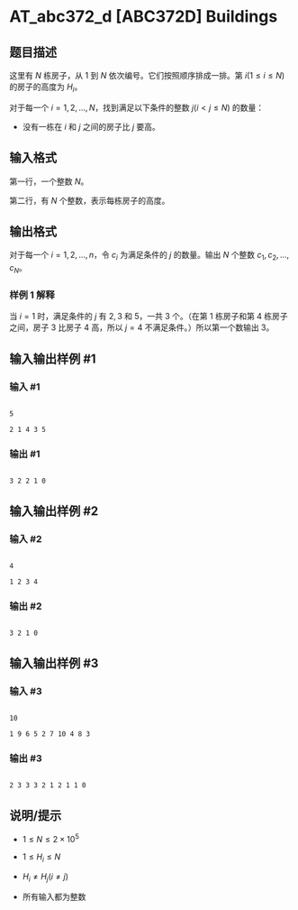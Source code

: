 # AT_abc372_d [ABC372D] Buildings

## 题目描述

这里有 $N$ 栋房子，从 $1$ 到 $N$ 依次编号。它们按照顺序排成一排。第 $i(1\le i\le N)$ 的房子的高度为 $H_i$。 

对于每一个 $i=1,2,\dots,N$，找到满足以下条件的整数 $j(i<j\le N)$ 的数量：

- 没有一栋在 $i$ 和 $j$ 之间的房子比 $j$ 要高。

## 输入格式

第一行，一个整数 $N$。

第二行，有 $N$ 个整数，表示每栋房子的高度。

## 输出格式

对于每一个 $i=1,2,\dots,n$，令 $c_i$ 为满足条件的 $j$ 的数量。输出 $N$ 个整数 $c_1,c_2,\dots,c_N$。 

### 样例 1 解释

当 $i=1$ 时，满足条件的 $j$ 有 $2,3$ 和 $5$，一共 $3$ 个。（在第 $1$ 栋房子和第 $4$ 栋房子之间，房子 $3$ 比房子 $4$ 高，所以 $j=4$ 不满足条件。）所以第一个数输出 $3$。

## 输入输出样例 #1

### 输入 #1

```
5
2 1 4 3 5
```

### 输出 #1

```
3 2 2 1 0
```

## 输入输出样例 #2

### 输入 #2

```
4
1 2 3 4
```

### 输出 #2

```
3 2 1 0
```

## 输入输出样例 #3

### 输入 #3

```
10
1 9 6 5 2 7 10 4 8 3
```

### 输出 #3

```
2 3 3 3 2 1 2 1 1 0
```

## 说明/提示

- $1\le N\le 2\times 10^5$
- $1\le H_i\le N$
- $H_i\not=H_j(i\not= j)$
- 所有输入都为整数